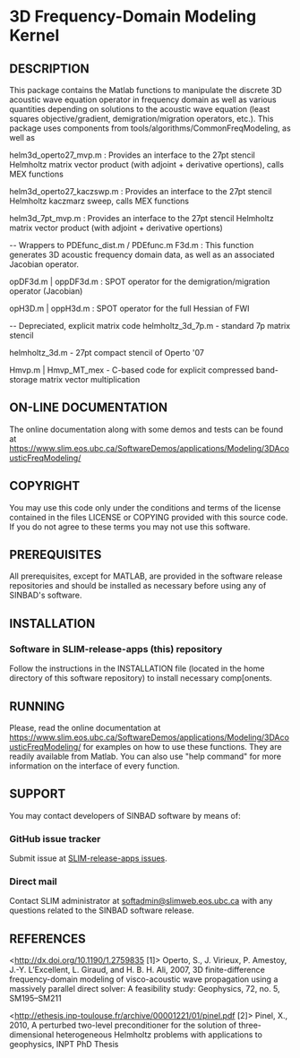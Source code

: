 # 3D Frequency-Domain Modeling Kernel
##  DESCRIPTION
 This package contains the Matlab functions to manipulate the discrete 3D 
 acoustic wave equation operator in frequency domain as well as various quantities 
 depending on solutions to the acoustic wave equation (least squares objective/gradient,
 demigration/migration operators, etc.). This package uses components from tools/algorithms/CommonFreqModeling, as well as 

helm3d_operto27_mvp.m
: Provides an interface to the 27pt stencil Helmholtz matrix vector product (with adjoint + derivative opertions), calls MEX functions

helm3d_operto27_kaczswp.m
: Provides an interface to the 27pt stencil Helmholtz kaczmarz sweep, calls MEX functions

helm3d_7pt_mvp.m
: Provides an interface to the 27pt stencil Helmholtz matrix vector product (with adjoint + derivative opertions)

-- Wrappers to PDEfunc_dist.m / PDEfunc.m
F3d.m
: This function generates 3D acoustic frequency domain data, as well as an associated Jacobian operator. 

opDF3d.m | oppDF3d.m
: SPOT operator for the demigration/migration operator (Jacobian)

opH3D.m | oppH3d.m
: SPOT operator for the full Hessian of FWI

-- Depreciated, explicit matrix code
helmholtz_3d_7p.m - standard 7p matrix stencil

helmholtz_3d.m - 27pt compact stencil of Operto '07

Hmvp.m | Hmvp_MT_mex - C-based code for explicit compressed band-storage matrix vector multiplication



##  ON-LINE DOCUMENTATION
 The online documentation along with some demos and tests can be found at
 <https://www.slim.eos.ubc.ca/SoftwareDemos/applications/Modeling/3DAcousticFreqModeling/>

##  COPYRIGHT
 You may use this code only under the conditions and terms of the
 license contained in the files LICENSE or COPYING provided with this
 source code. If you do not agree to these terms you may not use this
 software.

##  PREREQUISITES
 All prerequisites, except for MATLAB, are provided in the software
 release repositories and should be installed as necessary before using
 any of SINBAD's software.

##  INSTALLATION
###  Software in SLIM-release-apps (this) repository
 Follow the instructions in the INSTALLATION file (located in the home
 directory of this software repository) to install necessary
 comp[onents.

##  RUNNING
 Please, read the online documentation at
 <https://www.slim.eos.ubc.ca/SoftwareDemos/applications/Modeling/3DAcousticFreqModeling/>
 for examples on how to use these functions. They are readily available from
 Matlab. You can also use "help command" for more information on the
 interface of every function. 

##  SUPPORT
 You may contact developers of SINBAD software by means of:
### GitHub issue tracker
 Submit issue at [SLIM-release-apps issues](https://github.com/SINBADconsortium/SLIM-release-apps/issues).
###  Direct mail
 Contact SLIM administrator at softadmin@slimweb.eos.ubc.ca with any
 questions related to the SINBAD software release.
##  REFERENCES
 <http://dx.doi.org/10.1190/1.2759835 [1]> Operto, S., J. Virieux, P. Amestoy, 
 J.-Y. L’Excellent, L. Giraud, and H. B. H. Ali, 2007, 3D finite-difference 
 frequency-domain modeling of visco-acoustic wave propagation using a 
 massively parallel direct solver: A feasibility study: Geophysics, 72, no. 5, 
 SM195–SM211
 
 <http://ethesis.inp-toulouse.fr/archive/00001221/01/pinel.pdf [2]> Pinel, X.,
 2010, A perturbed two-level preconditioner for the solution of 
 three- dimensional heterogeneous Helmholtz problems with applications to 
 geophysics, INPT PhD Thesis
